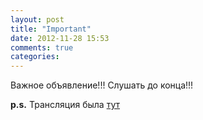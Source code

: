 ```yaml
---
layout: post
title: "Important"
date: 2012-11-28 15:53
comments: true
categories: 
---
```


Важное объявление!!! Слушать до конца!!!

<audio preload="none">
  <source src="http://traffic.libsyn.com/razborpoletov/razbor_announce.mp3" type="audio/mp3" />
  Your browser does not support the audio tag.
</audio>

**p.s.** Трансляция была [тут](broadcast/2012-12-02.html)
